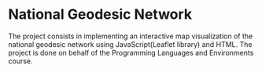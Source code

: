 # National Geodesic Network

The project consists in implementing an interactive map visualization of the national geodesic network using JavaScript(Leaflet library) and HTML. The project is done on behalf of the Programming Languages and Environments course.